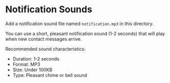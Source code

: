 # Notification Sounds

Add a notification sound file named `notification.mp3` in this directory.

You can use a short, pleasant notification sound (1-2 seconds) that will play when new contact messages arrive.

Recommended sound characteristics:
- Duration: 1-2 seconds
- Format: MP3
- Size: Under 100KB
- Type: Pleasant chime or bell sound